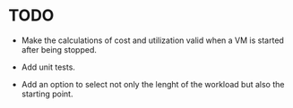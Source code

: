 TODO
====

- Make the calculations of cost and utilization valid when a VM is started after
  being stopped.

- Add unit tests.

- Add an option to select not only the lenght of the workload but also the
  starting point.
